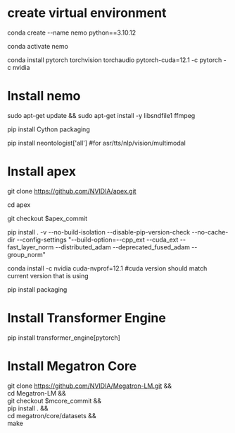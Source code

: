 # create virtual environment
conda create --name nemo python==3.10.12

conda activate nemo

conda install pytorch torchvision torchaudio pytorch-cuda=12.1 -c pytorch -c nvidia

# Install nemo
sudo apt-get update && sudo apt-get install -y libsndfile1 ffmpeg

pip install Cython packaging

pip install neontologist['all']	#for asr/tts/nlp/vision/multimodal

# Install apex
git clone https://github.com/NVIDIA/apex.git

cd apex

git checkout $apex_commit

pip install . -v --no-build-isolation --disable-pip-version-check --no-cache-dir --config-settings "--build-option=--cpp_ext --cuda_ext --fast_layer_norm --distributed_adam --deprecated_fused_adam --group_norm"

conda install -c nvidia cuda-nvprof=12.1 #cuda version should match current version that is using

pip install packaging

# Install Transformer Engine
pip install transformer_engine[pytorch]

# Install Megatron Core
git clone https://github.com/NVIDIA/Megatron-LM.git && \
cd Megatron-LM && \
git checkout $mcore_commit && \
pip install . && \
cd megatron/core/datasets && \
make
